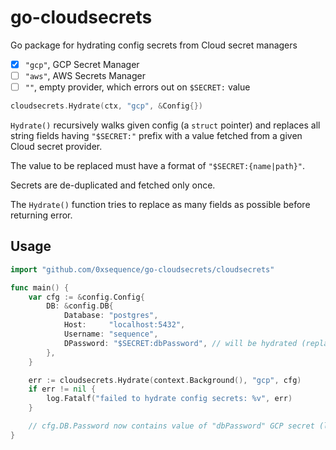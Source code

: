 # go-cloudsecrets

Go package for hydrating config secrets from Cloud secret managers
- [x] `"gcp"`, GCP Secret Manager
- [ ] `"aws"`, AWS Secrets Manager
- [ ] `""`, empty provider, which errors out on `$SECRET:` value

```go
cloudsecrets.Hydrate(ctx, "gcp", &Config{})
```

`Hydrate()` recursively walks given config (a `struct` pointer) and replaces all string
fields having `"$SECRET:"` prefix with a value fetched from a given Cloud secret provider.

The value to be replaced must have a format of `"$SECRET:{name|path}"`.

Secrets are de-duplicated and fetched only once.

The `Hydrate()` function tries to replace as many fields as possible before returning error.

## Usage
```go
import "github.com/0xsequence/go-cloudsecrets/cloudsecrets"

func main() {
	var cfg := &config.Config{
		DB: &config.DB{
			Database: "postgres",
			Host:     "localhost:5432",
			Username: "sequence",
			DPassword: "$SECRET:dbPassword", // will be hydrated (replaced with value of "dbPassword" secret)
		},
	}

	err := cloudsecrets.Hydrate(context.Background(), "gcp", cfg)
	if err != nil {
		log.Fatalf("failed to hydrate config secrets: %v", err)
	}

	// cfg.DB.Password now contains value of "dbPassword" GCP secret (latest version)
}
```
